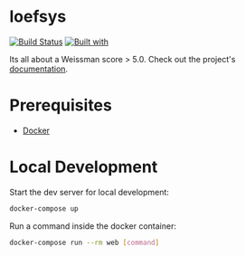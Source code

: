 # loefsys

[![Build Status](https://travis-ci.org/Loefbijter/loefsys.svg?branch=master)](https://travis-ci.org/Loefbijter/loefsys)
[![Built with](https://img.shields.io/badge/Built_with-Cookiecutter_Django_Rest-F7B633.svg)](https://github.com/agconti/cookiecutter-django-rest)

Its all about a Weissman score > 5.0. Check out the project's [documentation](http://Loefbijter.github.io/loefsys/).

# Prerequisites

- [Docker](https://docs.docker.com/docker-for-mac/install/)  

# Local Development

Start the dev server for local development:
```bash
docker-compose up
```

Run a command inside the docker container:

```bash
docker-compose run --rm web [command]
```
